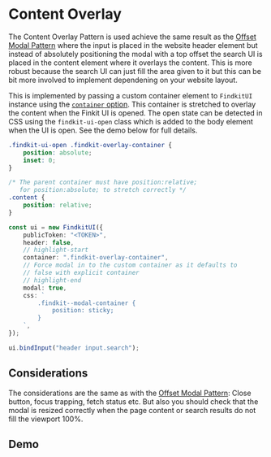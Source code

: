# Content Overlay

The Content Overlay Pattern is used achieve the same result as the [Offset Modal
Pattern](offset) where the input is placed in the website header element but
instead of absolutely positioning the modal with a top offset the search UI is
placed in the content element where it overlays the content. This is more
robust because the search UI can just fill the area given to it but this can be
bit more involved to implement dependening on your website layout.

This is implemented by passing a custom container element to `FindkitUI`
instance using the [`container` option](/ui/api/#container). This container is
stretched to overlay the content when the Finkit UI is opened. The open state
can be detected in CSS using the `findkit-ui-open` class which is added to the
body element when the UI is open. See the demo below for full details.

```css
.findkit-ui-open .findkit-overlay-container {
	position: absolute;
	inset: 0;
}

/* The parent container must have position:relative;
   for position:absolute; to stretch correctly */
.content {
	position: relative;
}
```

```ts
const ui = new FindkitUI({
	publicToken: "<TOKEN>",
	header: false,
	// highlight-start
	container: ".findkit-overlay-container",
	// Force modal in to the custom container as it defaults to
	// false with explicit container
	// highlight-end
	modal: true,
	css: `
		.findkit--modal-container {
			position: sticky;
		}
	`,
});

ui.bindInput("header input.search");
```

## Considerations

The considerations are the same as with the [Offset
Modal Pattern](offset#considerations): Close button, focus trapping, fetch
status etc. But also you should check that the modal is resized correctly when
the page content or search results do not fill the viewport 100%.

## Demo

<Codesandbox example="static/content-overlay" />
